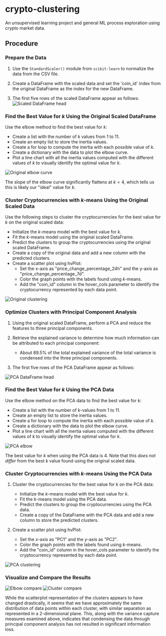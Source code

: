 # crypto-clustering
An unsupervised learning project and general ML process exploration using crypto market data.

## Procedure

### Prepare the Data
1. Use the `StandardScaler()` module from `scikit-learn` to normalize the data from the CSV file.

2. Create a DataFrame with the scaled data and set the 'coin_id' index from the original DataFrame as the index for the new DataFrame.

3. The first five rows of the scaled DataFrame appear as follows:
![Scaled DataFrame head](/images/scaled_df.png)

### Find the Best Value for $k$ Using the Original Scaled DataFrame
Use the elbow method to find the best value for $k$:
- Create a list with the number of $k$ values from 1 to 11.
- Create an empty list to store the inertia values.
- Create a for loop to compute the inertia with each possible value of $k$.
- Create a dictionary with the data to plot the elbow curve.
- Plot a line chart with all the inertia values computed with the different values of $k$ to visually identify the optimal value for $k$.
    
![Original elbow curve](/images/orig_elbow.png)

The slope of the elbow curve significantly flattens at $k=4$, which tells us this is likely our "ideal" value for $k$.

### Cluster Cryptocurrencies with $k$-means Using the Original Scaled Data
Use the following steps to cluster the cryptocurrencies for the best value for $k$ on the original scaled data:
- Initialize the $k$-means model with the best value for $k$.
- Fit the $k$-means model using the original scaled DataFrame.
- Predict the clusters to group the cryptocurrencies using the original scaled DataFrame.
- Create a copy of the original data and add a new column with the predicted clusters.
- Create a scatter plot using hvPlot:
    - Set the x-axis as "price_change_percentage_24h" and the y-axis as "price_change_percentage_7d".
    - Color the graph points with the labels found using $k$-means.
    - Add the "coin_id" column in the hover_cols parameter to identify the cryptocurrency represented by each data point.
       
![Original clustering](/images/orig_clusters.png)

### Optimize Clusters with Principal Component Analysis
1. Using the original scaled DataFrame, perform a PCA and reduce the features to three principal components.

2. Retrieve the explained variance to determine how much information can be attributed to each principal component:
    - About 89.5% of the total explained variance of the total variance is condensed into the three principal components.

3. The first five rows of the PCA DataFrame appear as follows:

![PCA DataFrame head](/images/pca_df.png)

### Find the Best Value for $k$ Using the PCA Data
Use the elbow method on the PCA data to find the best value for $k$:
- Create a list with the number of $k$-values from 1 to 11.
- Create an empty list to store the inertia values.
- Create a for loop to compute the inertia with each possible value of $k$.
- Create a dictionary with the data to plot the elbow curve.
- Plot a line chart with all the inertia values computed with the different values of $k$ to visually identify the optimal value for $k$.

![PCA elbow](/images/pca_elbow.png)

The best value for $k$ when using the PCA data is 4. Note that this _does not differ_ from the best $k$ value found using the original scaled data.

### Cluster Cryptocurrencies with $k$-means Using the PCA Data
1. Cluster the cryptocurrencies for the best value for $k$ on the PCA data:
    - Initialize the $k$-means model with the best value for $k$.
    - Fit the $k$-means model using the PCA data.
    - Predict the clusters to group the cryptocurrencies using the PCA data.
    - Create a copy of the DataFrame with the PCA data and add a new column to store the predicted clusters.

2. Create a scatter plot using hvPlot:
    - Set the $x$-axis as "PC1" and the $y$-axis as "PC2".
    - Color the graph points with the labels found using $k$-means.
    - Add the "coin_id" column in the hover_cols parameter to identify the cryptocurrency represented by each data point.

![PCA clustering](/images/pca_clusters.png)

### Visualize and Compare the Results

![Elbow compare](/images/elbows.png)
![Cluster compare](/images/clusters.png)

While the scatterplot representation of the clusters appears to have changed drastically, it seems that we have approximately the same distribution of data points within each cluster, with similar separation as represented in a 2-dimensional plane. This, along with the variance capture measures examined above, indicates that condensing the data through principal component analysis has not resulted in significant information loss.
